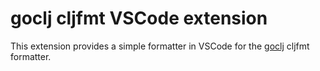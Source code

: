 # goclj cljfmt VSCode extension

This extension provides a simple formatter in VSCode for the [goclj] cljfmt
formatter.

[goclj]: https://github.com/cespare/goclj
